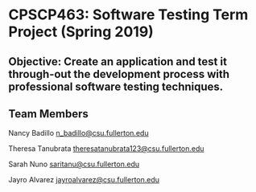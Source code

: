 # CPSCP463: Software Testing Term Project (Spring 2019)
## Objective: Create an application and test it through-out the development process with professional software testing techniques. 

## Team Members

Nancy Badillo n_badillo@csu.fullerton.edu

Theresa Tanubrata theresatanubrata123@csu.fullerton.edu

Sarah Nuno saritanu@csu.fullerton.edu

Jayro Alvarez jayroalvarez@csu.fullerton.edu
